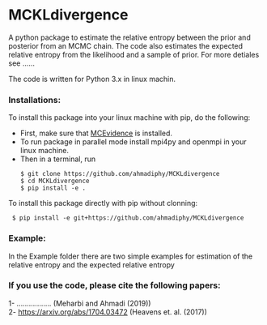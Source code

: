 # MCKLdivergence
A python package to estimate the relative entropy between the prior and posterior from an MCMC chain.
The code also estimates the expected relative entropy from the likelihood and a sample of prior.
For more detiales see ......

The code is written for Python 3.x in linux machin.

### Installations:
To install this package into your linux machine with pip, do the following:
+ First, make sure that [MCEvidence](https://github.com/yabebalFantaye/MCEvidence) is installed.
+ To run package in parallel mode install mpi4py and openmpi in your linux machine.
+ Then in a terminal, run 
     ```
     $ git clone https://github.com/ahmadiphy/MCKLdivergence
     $ cd MCKLdivergence
     $ pip install -e .
     ```
To install this package directly with pip without clonning:

     $ pip install -e git+https://github.com/ahmadiphy/MCKLdivergence


### Example:
In the Example folder there are two simple examples for estimation of the relative entropy and the expected relative entropy 



### If you use the code, please cite the following papers:
1- ................. (Meharbi and Ahmadi (2019))  
2- https://arxiv.org/abs/1704.03472 (Heavens et. al. (2017))

